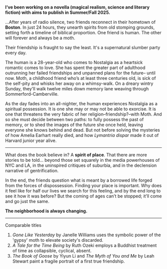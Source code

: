 **I’ve been working on a novella (magical realism, science and literary fiction) with aims to publish in Summer/Fall 2025.**

...After years of radio silence, two friends reconnect in their hometown of **Boston**. In just 24 hours, they unearth spirits from old stomping grounds, setting forth a timeline of biblical proportion. One friend is human. The other will forever and always be a moth.

Their friendship is fraught to say the least. It's a supernatural slumber party every day.

The human is a 28-year-old who comes to Nostalgia as a heartsick romantic comes to love. She has spent the greater part of adulthood outrunning her failed friendships and unpanned plans for the future– until now. Moth, a childhood friend who’s at least three centuries old, is sick of the self-pity and whisks her away on a whimsy-walk. On a dreary wintry Sunday, they'll walk twelve miles down memory lane weaving through Sommerford-Camberville.

As the day fades into an all-nighter, the human experiences Nostalgia as a spiritual possession. It is one she may or may not be able to exorcise. It is one that threatens the very fabric of her religion–friendship?–with Moth. And so she must decide between two paths: to fully possess the past of memory, or to shed the images of the future she once held, leaving everyone she knows behind and dead. But not before solving the mysteries of how Amelia Earhart really died, and how *Lymantria dispar* made it out of Harvard junior year alive.

---

What does the book believe in? A **spirit of place**. That there are more stories to be told… beyond those set squarely in the media powerhouses of NYC and LA, in the uninspired critiques of suburbia, and in the declension narrative of gentrification. 

In the end, the friends question what is meant by a borrowed life forged from the forces of dispossession. Finding your place is important. Why does it feel like for half our lives we search for this feeling, and by the end long to see it how it was before? But the coming of ages can’t be stopped; it’ll come and go just the same.

**The neighborhood is always changing.**

---

Comparable titles
1. *Gone Like Yesterday* by Janelle Williams uses the symbolic power of the 'gypsy' moth to elevate society's discarded. 
2. *A Tale for the Time Being* by Ruth Ozeki employs a Buddhist treatment of time as collapsible, cyclical, absent. 
3. *The Book of Goose* by Yiyun Li and *The Myth of You and Me* by Leah Stewart paint a fragile portrait of a first true friendship.